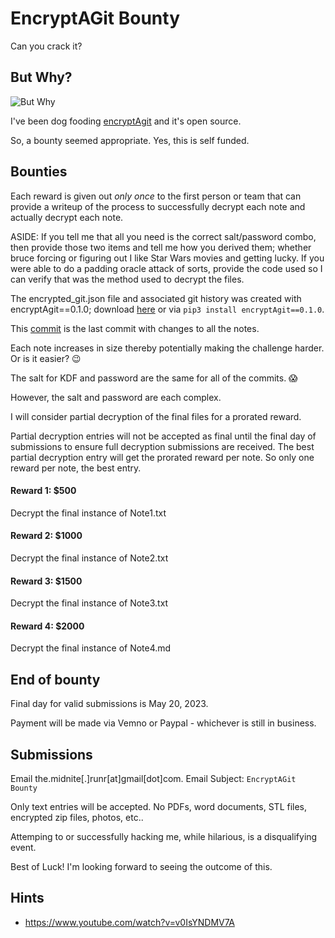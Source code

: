 # EncryptAGit Bounty

Can you crack it?


## But Why?

![But Why](https://media0.giphy.com/media/s239QJIh56sRW/giphy.gif)

I've been dog fooding [encryptAgit](https://github.com/secretsquirrel/encryptAgit) and it's open source. 

So, a bounty seemed appropriate. Yes, this is self funded.


## Bounties

Each reward is given out *only once* to the first person or team that can provide a writeup of the process to successfully decrypt each note and actually decrypt each note.

ASIDE: If you tell me that all you need is the correct salt/password combo, then provide those two items and tell me how you derived them; whether bruce forcing or figuring out I like Star Wars movies and getting lucky. If you were able to do a padding oracle attack of sorts, provide the code used so I can verify that was the method used to decrypt the files.

The encrypted_git.json file and associated git history was created with encryptAgit==0.1.0; download [here](https://github.com/secretsquirrel/encryptAgit/tree/790b5291da8e016006ea8fb55889605506c22b31) or via `pip3 install encryptAgit==0.1.0`.

This [commit](https://github.com/secretsquirrel/Bounty-EncryptAGit/commit/954d2aa5fbad53f5ade048bb789b206a529c3d5b) is the last commit with changes to all the notes.

Each note increases in size thereby potentially making the challenge harder. Or is it easier? 😉

The salt for KDF and password are the same for all of the commits. 😱

However, the salt and password are each complex.

I will consider partial decryption of the final files for a prorated reward. 

Partial decryption entries will not be accepted as final until the final day of submissions to ensure full decryption submissions are received. The best partial decryption entry will get the prorated reward per note. So only one reward per note, the best entry.

#### Reward 1: $500

Decrypt the final instance of Note1.txt

#### Reward 2: $1000

Decrypt the final instance of Note2.txt

#### Reward 3: $1500

Decrypt the final instance of Note3.txt

#### Reward 4: $2000

Decrypt the final instance of Note4.md


## End of bounty

Final day for valid submissions is May 20, 2023.

Payment will be made via Vemno or Paypal - whichever is still in business.


## Submissions

Email the.midnite[.]runr[at]gmail[dot]com. Email Subject: `EncryptAGit Bounty`

Only text entries will be accepted. No PDFs, word documents, STL files, encrypted zip files, photos, etc.. 

Attemping to or successfully hacking me, while hilarious, is a disqualifying event. 

Best of Luck! I'm looking forward to seeing the outcome of this.


## Hints

* https://www.youtube.com/watch?v=v0IsYNDMV7A 

